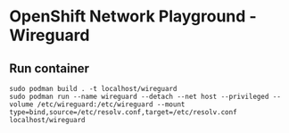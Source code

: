 # OpenShift Network Playground - Wireguard

## Run container
```
sudo podman build . -t localhost/wireguard
sudo podman run --name wireguard --detach --net host --privileged --volume /etc/wireguard:/etc/wireguard --mount
type=bind,source=/etc/resolv.conf,target=/etc/resolv.conf localhost/wireguard
```

